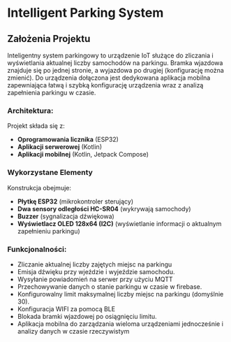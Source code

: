 # Intelligent Parking System

## Założenia Projektu
Inteligentny system parkingowy to urządzenie IoT służące do zliczania i wyświetlania aktualnej liczby samochodów na parkingu. Bramka wjazdowa znajduje się po jednej stronie, a wyjazdowa po drugiej (konfigurację można zmienić). Do urządzenia dołączona jest dedykowana aplikacja mobilna zapewniająca łatwą i szybką konfigurację urządzenia wraz z analizą zapełnienia parkingu w czasie. 

### Architektura:
Projekt składa się z:
- **Oprogramowania licznika** (ESP32)
- **Aplikacji serwerowej** (Kotlin)
- **Aplikacji mobilnej** (Kotlin, Jetpack Compose)

### Wykorzystane Elementy
Konstrukcja obejmuje:
- **Płytkę ESP32** (mikrokontroler sterujący)
- **Dwa sensory odległości HC-SR04** (wykrywają samochody)
- **Buzzer** (sygnalizacja dźwiękowa)
- **Wyświetlacz OLED 128x64 (I2C)** (wyświetlanie informacji o aktualnym zapełnieniu parkingu)

### Funkcjonalności:
- Zliczanie aktualnej liczby zajętych miejsc na parkingu
- Emisja dźwięku przy wjeździe i wyjeździe samochodu.
- Wysyłanie powiadomień na serwer przy użyciu MQTT
- Przechowywanie danych o stanie parkingu w czasie w firebase.
- Konfigurowalny limit maksymalnej liczby miejsc na parkingu (domyślnie 30).
- Konfiguracja WIFI za pomocą BLE
- Blokada bramki wjazdowej po osiągnięciu limitu.
- Aplikacja mobilna do zarządzania wieloma urządzeniami jednocześnie i analizy danych w czasie rzeczywistym
